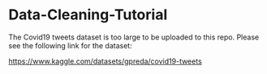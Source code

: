 # Data-Cleaning-Tutorial

The Covid19 tweets dataset is too large to be uploaded to this repo. Please see the following link for the dataset:

https://www.kaggle.com/datasets/gpreda/covid19-tweets

